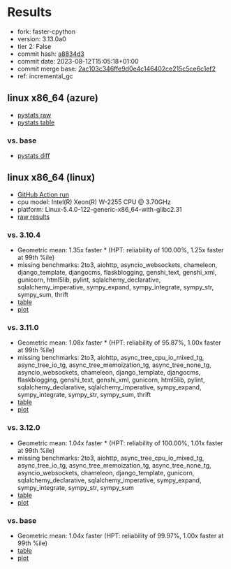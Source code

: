 # Results

- fork: faster-cpython
- version: 3.13.0a0
- tier 2: False
- commit hash: [a8834d3](https://github.com/faster%2dcpython/cpython/commit/a8834d3)
- commit date: 2023-08-12T15:05:18+01:00
- commit merge base: [2ac103c346ffe9d0e4c146402ce215c5ce6c1ef2](https://github.com/faster%2dcpython/cpython/commit/2ac103c346ffe9d0e4c146402ce215c5ce6c1ef2)
- ref: incremental_gc

## linux x86_64 (azure)

- [pystats raw](bm-20230812-azure-x86_64-faster%252dcpython-incremental_gc-3.13.0a0-a8834d3-pystats.json)
- [pystats table](bm-20230812-azure-x86_64-faster%252dcpython-incremental_gc-3.13.0a0-a8834d3-pystats.md)

### vs. base

- [pystats diff](bm-20230812-azure-x86_64-faster%252dcpython-incremental_gc-3.13.0a0-a8834d3-pystats-vs-base.md)

## linux x86_64 (linux)

- [GitHub Action run](https://github.com/faster-cpython/benchmarking/actions/runs/5926575272)
- cpu model: Intel(R) Xeon(R) W-2255 CPU @ 3.70GHz
- platform: Linux-5.4.0-122-generic-x86_64-with-glibc2.31
- [raw results](bm-20230812-linux-x86_64-faster%252dcpython-incremental_gc-3.13.0a0-a8834d3.json)

### vs. 3.10.4

- Geometric mean: 1.35x faster \* (HPT: reliability of 100.00%, 1.25x faster at 99th %ile)
- missing benchmarks: 2to3, aiohttp, asyncio_websockets, chameleon, django_template, djangocms, flaskblogging, genshi_text, genshi_xml, gunicorn, html5lib, pylint, sqlalchemy_declarative, sqlalchemy_imperative, sympy_expand, sympy_integrate, sympy_str, sympy_sum, thrift
- [table](bm-20230812-linux-x86_64-faster%252dcpython-incremental_gc-3.13.0a0-a8834d3-vs-3.10.4.md)
- [plot](bm-20230812-linux-x86_64-faster%252dcpython-incremental_gc-3.13.0a0-a8834d3-vs-3.10.4.png)

### vs. 3.11.0

- Geometric mean: 1.08x faster \* (HPT: reliability of 95.87%, 1.00x faster at 99th %ile)
- missing benchmarks: 2to3, aiohttp, async_tree_cpu_io_mixed_tg, async_tree_io_tg, async_tree_memoization_tg, async_tree_none_tg, asyncio_websockets, chameleon, django_template, djangocms, flaskblogging, genshi_text, genshi_xml, gunicorn, html5lib, pylint, sqlalchemy_declarative, sqlalchemy_imperative, sympy_expand, sympy_integrate, sympy_str, sympy_sum, thrift
- [table](bm-20230812-linux-x86_64-faster%252dcpython-incremental_gc-3.13.0a0-a8834d3-vs-3.11.0.md)
- [plot](bm-20230812-linux-x86_64-faster%252dcpython-incremental_gc-3.13.0a0-a8834d3-vs-3.11.0.png)

### vs. 3.12.0

- Geometric mean: 1.04x faster \* (HPT: reliability of 100.00%, 1.01x faster at 99th %ile)
- missing benchmarks: 2to3, aiohttp, async_tree_cpu_io_mixed_tg, async_tree_io_tg, async_tree_memoization_tg, async_tree_none_tg, asyncio_websockets, chameleon, django_template, gunicorn, sqlalchemy_declarative, sqlalchemy_imperative, sympy_expand, sympy_integrate, sympy_str, sympy_sum
- [table](bm-20230812-linux-x86_64-faster%252dcpython-incremental_gc-3.13.0a0-a8834d3-vs-3.12.0.md)
- [plot](bm-20230812-linux-x86_64-faster%252dcpython-incremental_gc-3.13.0a0-a8834d3-vs-3.12.0.png)

### vs. base

- Geometric mean: 1.04x faster (HPT: reliability of 99.97%, 1.00x faster at 99th %ile)
- [table](bm-20230812-linux-x86_64-faster%252dcpython-incremental_gc-3.13.0a0-a8834d3-vs-base.md)
- [plot](bm-20230812-linux-x86_64-faster%252dcpython-incremental_gc-3.13.0a0-a8834d3-vs-base.png)

